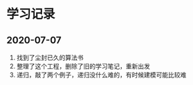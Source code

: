 # 学习记录

## 2020-07-07
   
 1. 找到了尘封已久的算法书
 2. 整理了这个工程，删除了旧的学习笔记，重新出发
 3. 递归，敲了两个例子，递归没什么难的，有时候建模可能比较难
 